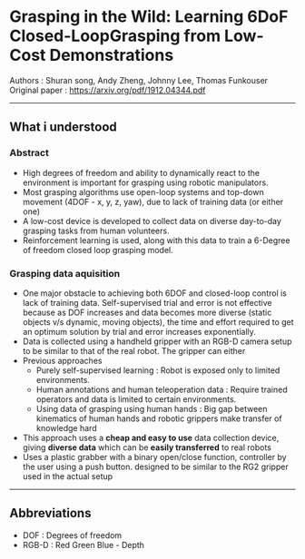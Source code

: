 # Grasping in the Wild: Learning 6DoF Closed-LoopGrasping from Low-Cost Demonstrations

Authors : Shuran song, Andy Zheng, Johnny Lee, Thomas Funkouser
Original paper : https://arxiv.org/pdf/1912.04344.pdf

---

## What i understood
### Abstract
- High degrees of freedom and ability to dynamically react to the environment is important for grasping using robotic manipulators.
- Most grasping algorithms use open-loop systems and top-down movement (4DOF - x, y, z, yaw), due to lack of training data (or either one)
- A low-cost device is developed to collect data on diverse day-to-day grasping tasks from human volunteers.
- Reinforcement learning is used, along with this data to train a 6-Degree of freedom closed loop grasping model.

### Grasping data aquisition
- One major obstacle to achieving both 6DOF and closed-loop control is lack of training data. Self-supervised trial and error is not effective because as DOF increases and data becomes more diverse (static objects v/s dynamic, moving objects), the time and effort required to get an optimum solution by trial and error increases exponentially.
- Data is collected using a handheld gripper with an RGB-D camera setup to be similar to that of the real robot. The gripper can either 
- Previous approaches
  - Purely self-supervised learning : Robot is exposed only to limited environments.
  - Human annotations and human teleoperation data : Require trained operators and data is limited to certain environments.
  - Using data of grasping using human hands : Big gap between kinematics of human hands and robotic grippers make transfer of knowledge hard
- This approach uses a **cheap and easy to use** data collection device, giving **diverse data** which can be **easily transferred** to real robots
- Uses a plastic grabber with a binary open/close function, controller by the user using a push button. designed to be similar to the RG2 gripper used in the actual setup

---

## Abbreviations
- DOF : Degrees of freedom
- RGB-D : Red Green Blue - Depth
